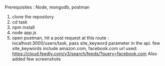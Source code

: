 Prerequisites : Node, mongodb, postman

1. clone the repository
2. cd task
3. npm install
4. node app.js
5. open postman, hit a post request at this route : localhost:3000/users/task, pass site_keyword parameter in the api. 
few site_keywords include amazon.com, facebook.com
url used: https://cloud.feedly.com/v3/search/feeds/?query=facebook.com
Also added few screenshots 